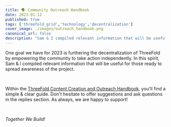 ```yaml
---
title: 🗣 Community Outreach Handbook
date: 2023-01-12
published: true
tags: ['threefold_grid','technology','decentralization']
cover_image: ./images/outreach_handbook.png
canonical_url: false
description: "Sam & I compiled relevant information that will be useful for those ready to spread awareness of the project."
---
```


One goal we have for 2023 is furthering the decentralization of ThreeFold by empowering the community to take action independently. In this spirit, Sam & I compiled relevant information that will be useful for those ready to spread awareness of the project.

<br/>

Within the [ThreeFold Content Creation and Outreach Handbook](https://forum.threefold.io/t/threefold-content-creation-and-outreach-handbook/3686), you'll find a simple & clear guide. Don't hesitate to offer suggestions and ask questions in the replies section. As always, we are happy to support! 

<br/>

*Together We Build!*